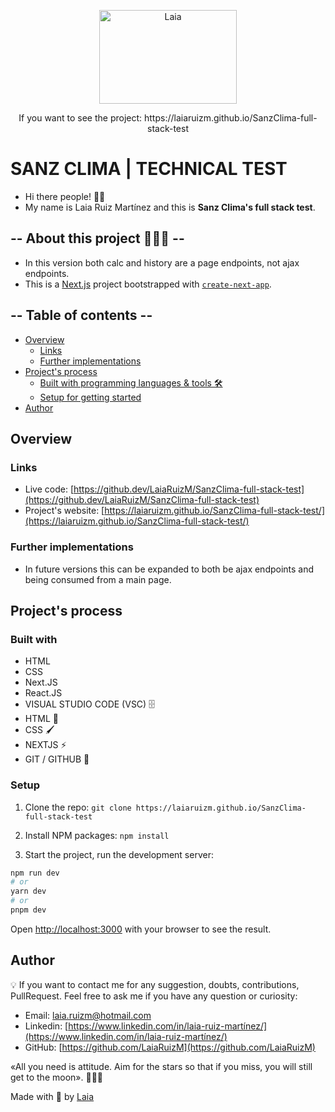 <p align="center" style="margin-center:10%">
<img src="./LaiaRuiz.png" alt="Laia" width="220" height="150"/>
</p>

<p align="center" style="margin-center:8%"> If you want to see the project: https://laiaruizm.github.io/SanzClima-full-stack-test
</p>

# SANZ CLIMA | TECHNICAL TEST

- Hi there people! 👋🏻
- My name is Laia Ruiz Martínez and this is **Sanz Clima's full stack test**.

## -- About this project 🙋🏼‍♀️ --

- In this version both calc and history are a page endpoints, not ajax endpoints.
- This is a [Next.js](https://nextjs.org/) project bootstrapped with [`create-next-app`](https://github.com/vercel/next.js/tree/canary/packages/create-next-app).

## -- Table of contents --

- [Overview](#overview)
  - [Links](#links)
  - [Further implementations](#further-implementations)
- [Project's process](#projects-process)
  <!-- - [Organization](#organization) -->
  - [Built with programming languages & tools 🛠️](#built-with)
  - [Setup for getting started](#setup)
- [Author](#author)

## Overview

### Links

- Live code: [https://github.dev/LaiaRuizM/SanzClima-full-stack-test](https://github.dev/LaiaRuizM/SanzClima-full-stack-test)
- Project's website: [https://laiaruizm.github.io/SanzClima-full-stack-test/](https://laiaruizm.github.io/SanzClima-full-stack-test/)

### Further implementations

- In future versions this can be expanded to both be ajax endpoints and being consumed from a main page.

## Project's process

<!-- ### Organization -->

<!-- <p align="center" style="margin-center:8%">
<img src="./src/images/" alt=""/>
</p> -->

### Built with

- HTML
- CSS
- Next.JS
- React.JS
- VISUAL STUDIO CODE (VSC) 🗄️
- HTML 📌
- CSS 🖌️
- NEXTJS ⚡️
- GIT / GITHUB 📂

### Setup

1. Clone the repo:
   `git clone https://laiaruizm.github.io/SanzClima-full-stack-test`

1. Install NPM packages:
   `npm install`

1. Start the project, run the development server:

```bash
npm run dev
# or
yarn dev
# or
pnpm dev
```

Open [http://localhost:3000](http://localhost:3000) with your browser to see the result.

## Author

💡 If you want to contact me for any suggestion, doubts, contributions, PullRequest. Feel free to ask me if you have any question or curiosity:

- Email: [laia.ruizm@hotmail.com](laia.ruizm@hotmail.com)
- Linkedin: [https://www.linkedin.com/in/laia-ruiz-martínez/](https://www.linkedin.com/in/laia-ruiz-martínez/)
- GitHub: [https://github.com/LaiaRuizM](https://github.com/LaiaRuizM)

«All you need is attitude. Aim for the stars so that if you miss, you will still get to the moon». 🙋🏼‍♀️

Made with 💙 by [Laia](https://github.com/LaiaRuizM)
